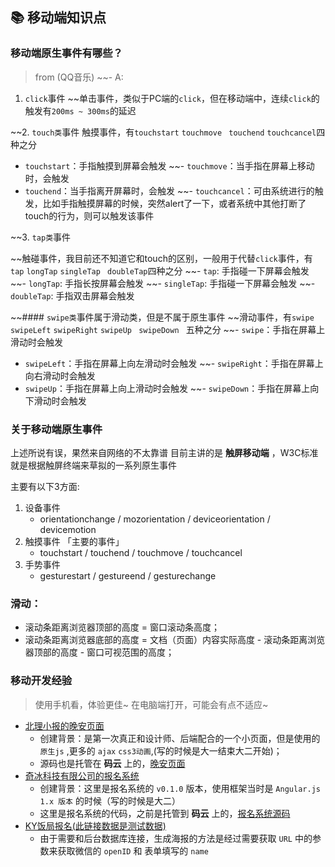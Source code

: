 ## 📚 移动端知识点
### 移动端原生事件有哪些？
> from (QQ音乐)
~~- A:
1. `click`事件
~~单击事件，类似于PC端的`click`，但在移动端中，连续`click`的触发有`200ms ~ 300ms`的延迟

~~2. `touch类`事件
触摸事件，有`touchstart` `touchmove` ` touchend` ` touchcancel `四种之分
- `touchstart`：手指触摸到屏幕会触发
~~- `touchmove`：当手指在屏幕上移动时，会触发
- `touchend`：当手指离开屏幕时，会触发
~~- `touchcancel`：可由系统进行的触发，比如手指触摸屏幕的时候，突然alert了一下，或者系统中其他打断了touch的行为，则可以触发该事件

~~3. `tap类`事件

~~触碰事件，我目前还不知道它和touch的区别，一般用于代替`click`事件，有`tap` ` longTap ` `singleTap` ` doubleTap`四种之分
~~- `tap`: 手指碰一下屏幕会触发
~~- `longTap`: 手指长按屏幕会触发
~~- `singleTap`: 手指碰一下屏幕会触发
~~- `doubleTap`: 手指双击屏幕会触发

~~#### `swipe类`事件属于滑动类，但是不属于原生事件
~~滑动事件，有`swipe ` `swipeLeft` ` swipeRight ` `swipeUp ` `swipeDown ` 五种之分
~~- `swipe`：手指在屏幕上滑动时会触发
- `swipeLeft`：手指在屏幕上向左滑动时会触发
~~- `swipeRight`：手指在屏幕上向右滑动时会触发
- `swipeUp`：手指在屏幕上向上滑动时会触发
~~- `swipeDown`：手指在屏幕上向下滑动时会触发

### 关于移动端原生事件
上述所说有误，果然来自网络的不太靠谱
目前主讲的是 **触屏移动端** ，W3C标准就是根据触屏终端来草拟的一系列原生事件

主要有以下3方面:

1. 设备事件
     - orientationchange / mozorientation / deviceorientation / devicemotion
2. 触摸事件 「主要的事件」
     - touchstart / touchend / touchmove / touchcancel
3. 手势事件
     - gesturestart / gestureend / gesturechange




### 滑动：
* 滚动条距离浏览器顶部的高度 = 窗口滚动条高度；
* 滚动条距离浏览器底部的高度 = 文档（页面）内容实际高度 - 滚动条距离浏览器顶部的高度 - 窗口可视范围的高度；
  
### 移动开发经验
> 使用手机看，体验更佳~
> 在电脑端打开，可能会有点不适应~
- [北理小报的晚安页面](https://1110qing.gitee.io/goodnight/)
    + 创建背景：是第一次真正和设计师、后端配合的一个小页面，但是使用的 `原生js` ,更多的 `ajax` `css3动画`,(写的时候是大一结束大二开始)；
    + 源码也是托管在 **码云** 上的，[晚安页面](https://1110qing.gitee.io/goodnight/)
- [奇冰科技有限公司的报名系统](https://1110qing.gitee.io/qibing/#/tab/choice1)
    + 创建背景：这里是报名系统的 `v0.1.0` 版本，使用框架当时是 `Angular.js 1.x 版本` 的时候（写的时候是大二）
    + 这里是报名系统的代码，之前是托管到 **码云** 上的，[报名系统源码](https://gitee.com/1110qing/qibing)
- [KY饭局报名(此链接数据是测试数据)](http://www.wusiqing.com/yoker_/html/singUpHtml/index.html?openId=%27holle%27&&name=%27123%27)
    + 由于需要和后台数据库连接，生成海报的方法是经过需要获取 `URL` 中的参数来获取微信的 `openID` 和 表单填写的 `name`
